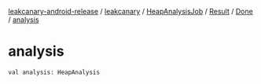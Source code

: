 [leakcanary-android-release](../../../../index.md) / [leakcanary](../../../index.md) / [HeapAnalysisJob](../../index.md) / [Result](../index.md) / [Done](index.md) / [analysis](./analysis.md)

# analysis

`val analysis: HeapAnalysis`